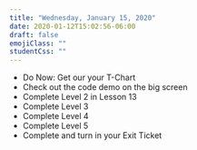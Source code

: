 ```yaml
---
title: "Wednesday, January 15, 2020"
date: 2020-01-12T15:02:56-06:00
draft: false
emojiClass: ""
studentCss: ""
---
```


- Do Now: Get our your T-Chart
- Check out the code demo on the big screen
- Complete Level 2 in Lesson 13
- Complete Level 3
- Complete Level 4
- Complete Level 5
- Complete and turn in your Exit Ticket